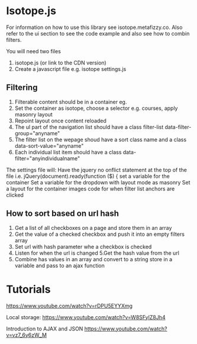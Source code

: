 Isotope.js
===========
For information on how to use this library see isotope.metafizzy.co. 
Also refer to the ui section to see the code example and also see how to combin filters.

You will need two files
1. isotope.js (or link to the CDN version)
2. Create a javascript file e.g. isotope settings.js

Filtering
---------
1. Filterable content should be in a container eg. <section class="courses">
2. Set the container as isotope, choose a selector e.g. courses, apply masonry layout
3. Repoint layout once content reloaded
4. The ul part of the navigation list should have a class filter-list data-filter-group="anyname"
5. The filter list on the wepage shoud have a sort class name and a class data-sort-value="anyname"
6. Each individual list item should have a class data-filter="anyindividualname"

The settings file will: 
Have the jquery no onflict statement at the top of the file i.e. jQuery(document).ready(function ($) {
set a variable for the container
Set a variable for the dropdown with layout mode as masonry
Set a layout for the container images
code for when filter list anchors are clicked

How to sort based on url hash
----------------------------

1. Get a list of all checkboxes on a page and store them in an array
2. Get the value of a checked checkbox and push it into an empty filters array
3. Set url with hash parameter whe a checkbox is checked
4. Listen for when the url is changed
5.Get the hash value from the url
6. Combine has values in an array and convert to a string store in a variable and pass to an ajax function

Tutorials
==========

https://www.youtube.com/watch?v=rDPU5EYYXmg

Local storage:
https://www.youtube.com/watch?v=W8SFylZ8Jh4

Introduction to AJAX and JSON
https://www.youtube.com/watch?v=vz7_6y6zW_M
